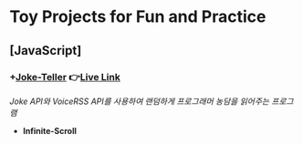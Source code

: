 # Toy Projects for Fun and Practice
## [JavaScript] 
### +**[Joke-Teller](https://github.com/42KIM/toy-projects/tree/master/javascript/Joke-Teller)  👉[Live Link](https://42kim.github.io/toy-projects/javascript/Joke-Teller/)**<br/>
  _Joke API와 VoiceRSS API를 사용하여 랜덤하게 프로그래머 농담을 읽어주는 프로그램_<br/>
+ **Infinite-Scroll**

